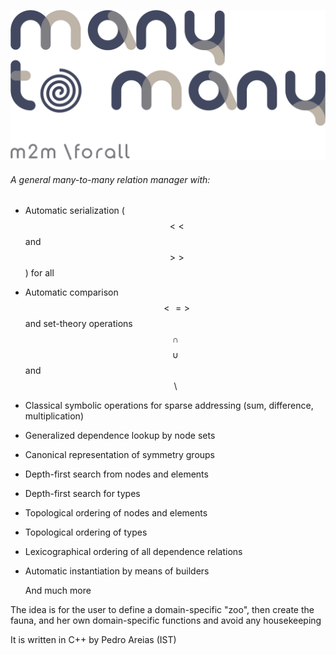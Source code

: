 ![](m2m.png)

###### A general many-to-many relation manager with:

* Automatic serialization ($$<<$$ and $$>>$$) for all
* Automatic comparison $$<=>$$ and set-theory operations $$\cap$$ $$\cup$$ and $$\setminus$$
* Classical symbolic operations for sparse addressing (sum, difference, multiplication)
* Generalized dependence lookup by node sets
* Canonical representation of symmetry groups
* Depth-first search from nodes and elements
* Depth-first search for types
* Topological ordering of nodes and elements
* Topological ordering of types
* Lexicographical ordering of all dependence relations
* Automatic instantiation by means of builders

  And much more

The idea is for the user to define a domain-specific "zoo", then create the fauna, and her own domain-specific functions
and avoid any housekeeping

It is written in C++ by Pedro Areias (IST) 

